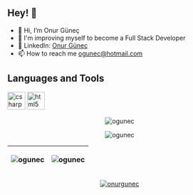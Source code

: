 
## Hey! 👋
- 👋 Hi, I’m Onur Güneç
- 👀 I'm improving myself to become a Full Stack Developer
- 📌 LinkedIn: [Onur Güneç](https://www.linkedin.com/in/ogunec/)
- 📫 How to reach me [ogunec@hotmail.com](mailto:ogunec@hotmail.com)  


## Languages and Tools
<p align="left"> <img src="https://cdn.jsdelivr.net/gh/devicons/devicon/icons/csharp/csharp-original.svg" alt="csharp" width="40" height="40 /> <img src="https://cdn.jsdelivr.net/gh/devicons/devicon/icons/dotnetcore/dotnetcore-plain.svg" alt="dotnet" width="40" height="40" /> <img src="https://cdn.jsdelivr.net/gh/devicons/devicon/icons/html5/html5-original.svg" alt="html5" width="40" height="40" /> </p>






<p align="center"> <img src="https://komarev.com/ghpvc/?username=ogunec&label=Profile%20views&color=0e75b6&style=flat" alt="ogunec" /> </p>

<p align="center"><img align="center" src="https://github-readme-stats.vercel.app/api/top-langs/?username=ogunec&layout=compact&hide=html&theme=buefy" alt="ogunec" /></p>

| <img src="https://github-readme-stats.vercel.app/api?username=ogunec&show_icons=true&theme=buefy" alt="ogunec" /> | <p><img align="center" src="https://github-readme-streak-stats.herokuapp.com/?user=ogunec&" alt="ogunec" /></p> |
|-----------------|-----------------|

<p align="center"> <a href="https://twitter.com/onurgunec" target="blank"><img src="https://img.shields.io/twitter/follow/onurgunec?logo=twitter&style=for-the-badge" alt="onurgunec" /></a> </p>
<!---
ogunec/ogunec is a ✨ special ✨ repository because its `README.md` (this file) appears on your GitHub profile.
You can click the Preview link to take a look at your changes.
--->
